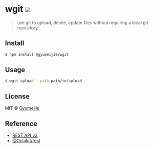 # wgit [![](https://travis-ci.com/Gyumeijie/wgit.svg?branch=master)](https://travis-ci.com/Gyumeijie/wgit)

> use git to upload, delete, update files without requiring a local git repository


## Install

```bash
$ npm install @gyumeijie/wgit
```

## Usage

```bash
$ wgit upload --path path/to/upload
```

## License

MIT © [Gyumeijie](https://github.com/Gyumeijie)

## Reference

- [REST API v3](https://developer.github.com/v3/)
- [@Octokit/rest](https://octokit.github.io/rest.js/#)
